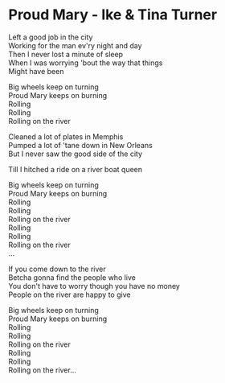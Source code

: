 # Proud Mary - Ike & Tina Turner

Left a good job in the city\
Working for the man ev'ry night and day\
Then I never lost a minute of sleep\
When I was worrying 'bout the way that things\
Might have been

Big wheels keep on turning\
Proud Mary keeps on burning\
Rolling\
Rolling\
Rolling on the river

Cleaned a lot of plates in Memphis\
Pumped a lot of 'tane down in New Orleans\
But I never saw the good side of the city

Till I hitched a ride on a river boat queen

Big wheels keep on turning\
Proud Mary keeps on burning\
Rolling\
Rolling\
Rolling on the river\
Rolling\
Rolling\
Rolling on the river\
...

If you come down to the river\
Betcha gonna find the people who live\
You don't have to worry though you have no money\
People on the river are happy to give

Big wheels keep on turning\
Proud Mary keeps on burning\
Rolling\
Rolling\
Rolling on the river\
Rolling\
Rolling\
Rolling on the river...